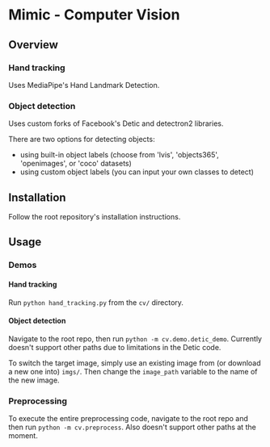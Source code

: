 # Mimic - Computer Vision

## Overview

### Hand tracking
Uses MediaPipe's Hand Landmark Detection.

### Object detection
Uses custom forks of Facebook's Detic and detectron2 libraries.

There are two options for detecting objects:
- using built-in object labels (choose from 'lvis', 'objects365', 'openimages', or 'coco' datasets)
- using custom object labels (you can input your own classes to detect)

## Installation
Follow the root repository's installation instructions.

## Usage
### Demos
#### Hand tracking
Run `python hand_tracking.py` from the `cv/` directory.

#### Object detection
Navigate to the root repo, then run `python -m cv.demo.detic_demo`. Currently doesn't support other paths due to limitations in the Detic code.

To switch the target image, simply use an existing image from (or download a new one into)  `imgs/`. Then change the `image_path` variable to the name of the new image.

### Preprocessing

To execute the entire preprocessing code, navigate to the root repo and then run `python -m cv.preprocess`. Also doesn't support other paths at the moment.